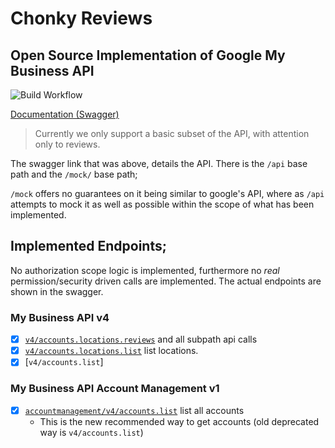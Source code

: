 # Chonky Reviews

## Open Source Implementation of Google My Business API

![Build Workflow](https://github.com/BraedonWooding/ChonkyReviews/actions/workflows/dotnet.yml/badge.svg)

[Documentation (Swagger)](https://braedonwooding.github.io/ChonkyReviews/)

> Currently we only support a basic subset of the API, with attention only to reviews.

The swagger link that was above, details the API.  There is the `/api` base path and the `/mock/` base path;

`/mock` offers no guarantees on it being similar to google's API, where as `/api` attempts to mock it as well as possible within the scope of what has been implemented.

## Implemented Endpoints;

No authorization scope logic is implemented, furthermore no *real* permission/security driven calls are implemented.  The actual endpoints are shown in the swagger.

### My Business API v4

- [x] [`v4/accounts.locations.reviews`](https://developers.google.com/my-business/reference/rest/v4/accounts.locations.reviews) and all subpath api calls
- [x] [`v4/accounts.locations.list`](https://developers.google.com/my-business/reference/rest/v4/accounts.locations/list) list locations.
- [x] [`v4/accounts.list`]

### My Business API Account Management v1

- [x] [`accountmanagement/v4/accounts.list`](https://developers.google.com/my-business/reference/accountmanagement/rest/v1/accounts/list) list all accounts
  - This is the new recommended way to get accounts (old deprecated way is `v4/accounts.list`)

